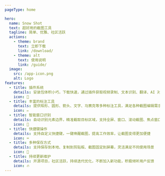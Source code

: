 ```yaml
---
pageType: home

hero:
  name: Snow Shot
  text: 超好用的截图工具
  tagline: 简单、优雅、社区活跃
  actions:
    - theme: brand
      text: 立即下载
      link: /download/
    - theme: alt
      text: 使用说明
      link: /guide/
  image:
    src: /app-icon.png
    alt: Logo
features:
  - title: 插件系统
    details: 安装包体积小巧，下载快速，通过插件获取视频录制、文本识别、翻译、AI 对话等功能支持
    icon: 🚀
  - title: 丰富的标注工具
    details: 提供矩形、圆形、箭头、文字、马赛克等多种标注工具，满足各种截图编辑需求
    icon: ✏️
  - title: 智能窗口识别
    details: 自动识别元素边界，精准截取目标区域，支持全屏、窗口、滚动截图、焦点窗口等多种截图模式
    icon: 🎯
  - title: 快捷键操作
    details: 支持自定义快捷键，一键唤醒截图，提高工作效率，让截图变得更加便捷
    icon: ⌨️
  - title: 多种保存方式
    details: 支持保存到本地、复制到剪贴板、截图固定到屏幕，灵活满足不同使用场景
    icon: 💾
  - title: 持续更新维护
    details: 开源项目，社区活跃，持续迭代优化，不断加入新功能，积极倾听用户反馈
    icon: 🔥
---
```

